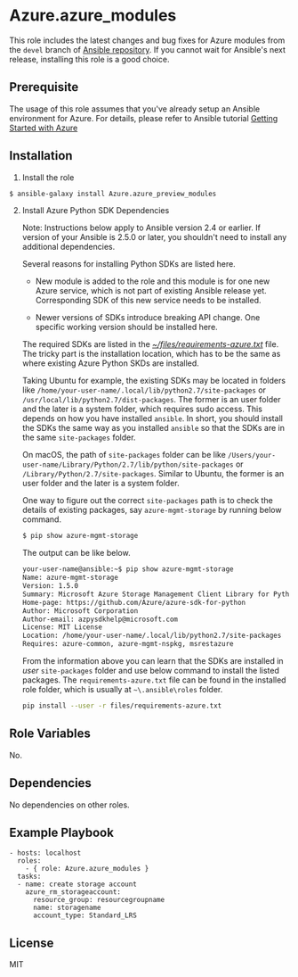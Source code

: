 Azure.azure_modules
=========

This role includes the latest changes and bug fixes for Azure modules from the `devel` branch of [Ansible repository](https://github.com/ansible/ansible). If you cannot wait for Ansible's next release, installing this role is a good choice. 

Prerequisite
------------

The usage of this role assumes that you've already setup an Ansible environment for Azure. For details, please refer to Ansible tutorial [Getting Started with Azure](http://docs.ansible.com/ansible/latest/guide_azure.html)


Installation
------------

1. Install the role

  ``` bash
  $ ansible-galaxy install Azure.azure_preview_modules
  ```

2. Install Azure Python SDK Dependencies

    Note: Instructions below apply to Ansible version 2.4 or earlier. If version of your Ansible is 2.5.0 or later, you shouldn't need to install any additional dependencies.

    Several reasons for installing Python SDKs are listed here.

    - New module is added to the role and this module is for one new Azure service, which is not part of existing Ansible release yet. Corresponding SDK of this new service needs to be installed.

    - Newer versions of SDKs introduce breaking API change. One specific working version should be installed here.

    The required SDKs are listed in the *[~/files/requirements-azure.txt](files/requirements-azure.txt)* file. The tricky part is the installation location, which has to be the same as where existing Azure Python SKDs are installed.

    Taking Ubuntu for example, the existing SDKs may be located in folders like
    `/home/your-user-name/.local/lib/python2.7/site-packages` or `/usr/local/lib/python2.7/dist-packages`. The former is an user folder and the later is a system folder, which requires sudo access. This depends on how you have installed `ansible`. In short, you should install the SDKs the same way as you installed `ansible` so that the SDKs are in the same `site-packages` folder.

    On macOS, the path of `site-packages` folder can be like `/Users/your-user-name/Library/Python/2.7/lib/python/site-packages` or `/Library/Python/2.7/site-packages`. Similar to Ubuntu, the former is an user folder and the later is a system folder.

    One way to figure out the correct `site-packages` path is to check the details of existing packages, say `azure-mgmt-storage` by running below command.

      ``` bash
      $ pip show azure-mgmt-storage
      ```

    The output can be like below. 

    ``` bash
    your-user-name@ansible:~$ pip show azure-mgmt-storage
    Name: azure-mgmt-storage
    Version: 1.5.0
    Summary: Microsoft Azure Storage Management Client Library for Python
    Home-page: https://github.com/Azure/azure-sdk-for-python
    Author: Microsoft Corporation
    Author-email: azpysdkhelp@microsoft.com
    License: MIT License
    Location: /home/your-user-name/.local/lib/python2.7/site-packages
    Requires: azure-common, azure-mgmt-nspkg, msrestazure
    ```

    From the information above you can learn that the SDKs are installed in *user* `site-packages` folder and use below command to install the listed packages. The `requirements-azure.txt` file can be found in the installed role folder, which is usually at `~\.ansible\roles` folder.

    ``` bash
    pip install --user -r files/requirements-azure.txt
    ```

Role Variables
--------------

No.

Dependencies
------------

No dependencies on other roles.

Example Playbook
----------------

    - hosts: localhost
      roles:
        - { role: Azure.azure_modules }
      tasks:
      - name: create storage account
        azure_rm_storageaccount:
          resource_group: resourcegroupname
          name: storagename
          account_type: Standard_LRS

License
-------
MIT
